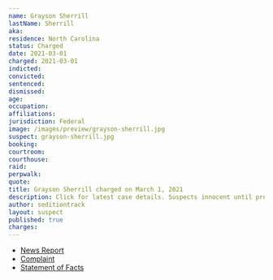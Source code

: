 ```yaml
---
name: Grayson Sherrill
lastName: Sherrill
aka:
residence: North Carolina
status: Charged
date: 2021-03-01
charged: 2021-03-01
indicted:
convicted: 
sentenced: 
dismissed: 
age:
occupation:
affiliations:
jurisdiction: Federal
image: /images/preview/grayson-sherrill.jpg
suspect: grayson-sherrill.jpg
booking:
courtroom:
courthouse:
raid:
perpwalk:
quote:
title: Grayson Sherrill charged on March 1, 2021
description: Click for latest case details. Suspects innocent until proven guilty.
author: seditiontrack
layout: suspect
published: true
charges:
---
```

- [News Report](https://www.msn.com/en-us/news/crime/grayson-sherrill-capitol-rioter-seen-in-keep-america-great-top-gets-turned-in-by-his-own-family/ar-BB1e9zm3)
- [Complaint](https://extremism.gwu.edu/sites/g/files/zaxdzs2191/f/Grayson%20Sherrill%20Criminal%20Complaint.pdf)
- [Statement of Facts](https://www.justice.gov/usao-dc/case-multi-defendant/file/1379331/download)
